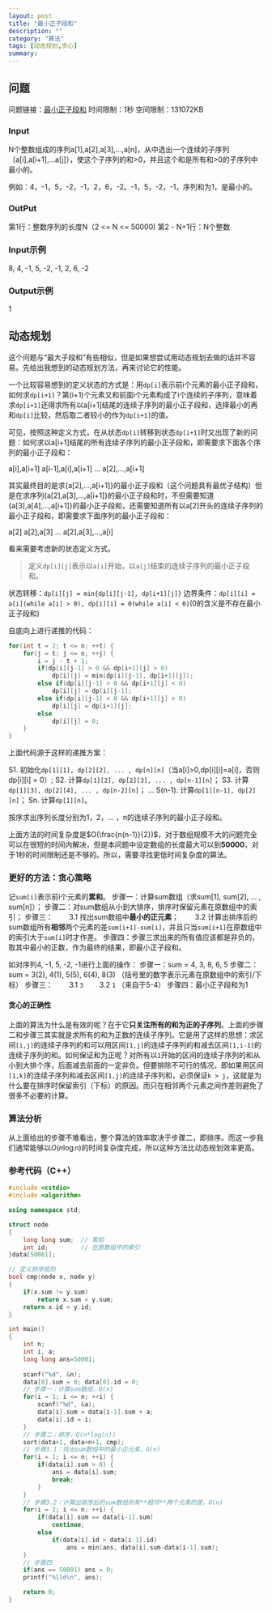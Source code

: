 ```yaml
---
layout: post
title: "最小正子段和"
description: ""
category: "算法"
tags: [动态规划,贪心]
summary:
---
```


## 问题

问题链接：[最小正子段和](http://www.51nod.com/onlineJudge/questionCode.html#!problemId=1065 )
时间限制：1秒 空间限制：131072KB

### Input
N个整数组成的序列a[1],a[2],a[3],…,a[n]，从中选出一个连续的子序列（a[i],a[i+1],…a[j]），使这个子序列的和>0，并且这个和是所有和>0的子序列中最小的。

例如：4，-1，5，-2，-1，2，6，-2。-1，5，-2，-1，序列和为1，是最小的。

### OutPut
第1行：整数序列的长度N（2 <= N <= 50000)
第2 - N+1行：N个整数

### Input示例
8, 4, -1, 5, -2, -1, 2, 6, -2

### Output示例
1

## 动态规划
这个问题与“最大子段和”有些相似，但是如果想尝试用动态规划去做的话并不容易。先给出我想到的动态规划方法，再来讨论它的性能。

一个比较容易想到的定义状态的方式是：用`dp[i]`表示前i个元素的最小正子段和，如何求`dp[i+1]`？第(i+1)个元素又和前面i个元素构成了i个连续的子序列，意味着求`dp[i+1]`还得求所有以a[i+1]结尾的连续子序列的最小正子段和，选择最小的再和`dp[i]`比较，然后取二者较小的作为`dp[i+1]`的值。

可见，按照这种定义方式，在从状态`dp[i]`转移到状态`dp[i+1]`时又出现了新的问题：如何求以a[i+1]结尾的所有连续子序列的最小正子段和，即需要求下面各个序列的最小正子段和：

a[i],a[i+1]
a[i-1],a[i],a[i+1]
 ...
 a[2],...,a[i+1]

其实最终目的是求{a[2],...,a[i+1]}的最小正子段和（这个问题具有最优子结构）但是在求序列{a[2],a[3],...,a[i+1]}的最小正子段和时，不但需要知道{a[3],a[4],...,a[i+1]}的最小正子段和，还需要知道所有以a[2]开头的连续子序列的最小正子段和，即需要求下面序列的最小正子段和：

 a[2]
 a[2],a[3]
 ...
 a[2],a[3],...,a[i]

 看来需要考虑新的状态定义方式。

 >定义`dp[i][j]`表示以`a[i]`开始，以`a[j]`结束的连续子序列的最小正子段和。

状态转移：`dp[i][j] = min{dp[i][j-1], dp[i+1][j]}`
边界条件：`dp[i][i] = a[i](while a[i] > 0), dp[i][i] = 0(while a[i] < 0)`(0的含义是不存在最小正子段和)

自底向上进行递推的代码：

```cpp
for(int t = 2; t <= n; ++t) {
	for(j = t; j <= n; ++j) {
		i = j - t + 1;
		if(dp[i][j-1] > 0 && dp[i+1][j] > 0)
			dp[i][j] = min(dp[i][j-1], dp[i+1][j]);
		else if(dp[i][j-1] > 0 && dp[i+1][j] < 0)
			dp[i][j] = dp[i][j-1];
		else if(dp[i][j-1] < 0 && dp[i+1][j] > 0)
			dp[i][j] = dp[i+1][j];
		else
			dp[i][j] = 0;
	}
}
```

上面代码源于这样的递推方案：

S1. 初始化`dp[1][1], dp[2][2], ... , dp[n][n]`（当a[i]>0,dp[i][i]=a[i]，否则dp[i][i] = 0）;
S2. 计算`dp[1][2], dp[2][3], ... , dp[n-1][n]`；
S3. 计算`dp[1][3], dp[2][4], ... , dp[n-2][n]`；
...
S(n-1). 计算`dp[1][n-1], dp[2][n]`；
Sn. 计算`dp[1][n]`。

按序求出序列长度分别为1，2，... ，n的连续子序列的最小正子段和。

上面方法的时间复杂度是$O(\frac{n(n-1)}{2})$，对于数组规模不大的问题完全可以在很短的时间内解决，但是本问题中设定数组的长度最大可以到**50000**，对于1秒的时间限制还是不够的。所以，需要寻找更低时间复杂度的算法。


### 更好的方法：贪心策略

记`sum[i]`表示前i个元素的**累和**。
步骤一：计算sum数组（求sum[1], sum[2], ... , sum[n]）；
步骤二：对sum数组从小到大排序，排序时保留元素在原数组中的索引；
步骤三：
　　3.1 找出sum数组中**最小的正元素**；
　　3.2 计算出排序后的sum数组所有**相邻**两个元素的差`sum[i+1]-sum[i]`，并且只当`sum[i+1]`在原数组中的索引大于`sum[i]`时才作差。
步骤四：步骤三求出来的所有值应该都是非负的，取其中最小的正数，作为最终的结果，即最小正子段和。

如对序列4, -1, 5, -2, -1进行上面的操作：
步骤一：sum = 4, 3, 8, 6, 5
步骤二：sum = 3(2), 4(1), 5(5), 6(4), 8(3)    （括号里的数字表示元素在原数组中的索引/下标）
步骤三：
　　3.1 `3`
　　3.2 `1` （来自于5-4）
步骤四：最小正子段和为1

#### 贪心的正确性
上面的算法为什么是有效的呢？在于它**只关注所有的和为正的子序列**。上面的步骤二和步骤三其实就是求所有的和为正数的连续子序列。它是用了这样的思想：求区间`[i,j]`的连续子序列的和可以用区间`[1,j]`的连续子序列的和减去区间`[1,i-1]`的连续子序列的和。如何保证和为正呢？对所有以`1`开始的区间的连续子序列的和从小到大排个序，后面减去前面的一定非负。但要排除不可行的情况，即如果用区间`[1,k]`的连续子序列和减去区间`[1,j]`的连续子序列和，必须保证`k > j`，这就是为什么要在排序时保留索引（下标）的原因。而只在相邻两个元素之间作差则避免了很多不必要的计算。

### 算法分析
从上面给出的步骤不难看出，整个算法的效率取决于步骤二，即排序。而这一步我们通常能够以$O(n\log{n})$的时间复杂度完成，所以这种方法比动态规划效率更高。

### 参考代码（C++）
```c++
#include <cstdio>
#include <algorithm>

using namespace std;

struct node
{
	long long sum;	// 累和
	int id;			// 在原数组中的索引
}data[50001];

// 定义排序规则
bool cmp(node x, node y)
{
	if(x.sum != y.sum)
		return x.sum < y.sum;
	return x.id < y.id;
}

int main()
{
	int n;
	int i, a;
	long long ans=50001;
	
	scanf("%d", &n);
	data[0].sum = 0; data[0].id = 0;
	// 步骤一：计算sum数组，O(n)
	for(i = 1; i <= n; ++i) {
		scanf("%d", &a);
		data[i].sum = data[i-1].sum + a;
		data[i].id = i;
	}
	// 步骤二：排序，O(n*log(n))
	sort(data+1, data+n+1, cmp);
	// 步骤3.1：找出sum数组中的最小正元素，O(n)
	for(i = 1; i <= n; ++i) {
		if(data[i].sum > 0) {
			ans = data[i].sum;
			break;
		}
	}
	// 步骤3.2：计算出排序后的sum数组所有**相邻**两个元素的差，O(n)
	for(i = 2; i <= n; ++i) {
		if(data[i].sum == data[i-1].sum)
			continue;
		else
			if(data[i].id > data[i-1].id)
				ans = min(ans, data[i].sum-data[i-1].sum);
	}
	// 步骤四
	if(ans == 50001) ans = 0;
	printf("%lld\n", ans);

	return 0;
}
```

